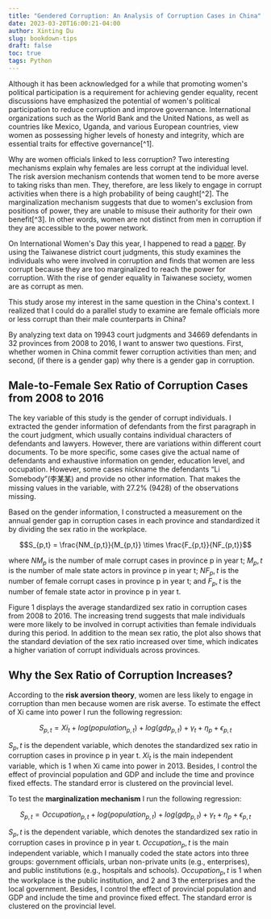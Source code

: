 ```yaml
---
title: "Gendered Corruption: An Analysis of Corruption Cases in China"
date: 2023-03-20T16:00:21-04:00
author: Xinting Du
slug: bookdown-tips
draft: false
toc: true
tags: Python
---
```



Although it has been acknowledged for a while that promoting women's political participation is a requirement for achieving gender equality, recent discussions have emphasized the potential of women's political participation to reduce corruption and improve governance. International organizations such as the World Bank and the United Nations, as well as countries like Mexico, Uganda, and various European countries, view women as possessing higher levels of honesty and integrity, which are essential traits for effective governance[^1]. 

Why are women officials linked to less corruption? Two interesting mechanisms explain why females are less corrupt at the individual level. The risk aversion mechanism contends that women tend to be more averse to taking risks than men. They, therefore, are less likely to engage in corrupt activities when there is a high probability of being caught[^2]. The marginalization mechanism suggests that due to women's exclusion from positions of power, they are unable to misuse their authority for their own benefit[^3]. In other words, women are not distinct from men in corruption if they are accessible to the power network.

On International Women's Day this year, I happened to read a [paper](https://doi.org/10.1111/gove.12752). By using the Taiwanese district court judgments, this study examines the individuals who were involved in corruption and finds that women are less corrupt because they are too marginalized to reach the power for corruption. With the rise of gender equality in Taiwanese society, women are as corrupt as men.

This study arose my interest in the same question in the China's context. I realized that I could do a parallel study to examine are female officials more or less corrupt than their male counterparts in China? 

By analyzing text data on 19943 court judgments and 34669 defendants in 32 provinces from 2008 to 2016, I want to answer two questions. First, whether women in China commit fewer corruption activities than men; and second, (if there is a gender gap) why there is a gender gap in corruption. 

## Male-to-Female Sex Ratio of Corruption Cases from 2008 to 2016

The key variable of this study is the gender of corrupt individuals. I extracted the gender information of defendants from the first paragraph in the court judgment, which usually contains individual characters of defendants and lawyers. However, there are variations within different court documents. To be more specific, some cases give the actual name of defendants and exhaustive information on gender, education level, and occupation. However, some cases nickname the defendants “Li Somebody”(李某某) and provide no other information. That makes the missing values in the variable, with 27.2\% (9428) of the observations missing.

Based on the gender information, I constructed a measurement on the annual gender gap in corruption cases in each province and standardized it by dividing the sex ratio in the workplace. 

$$S_{p,t} = \frac{NM_{p,t}}{M_{p,t}} \times  \frac{F_{p,t}}{NF_{p,t}}$$

where $NM_p$ is the number of male corrupt cases in province p in year t; $M_p,t$ is the number of male state actors in province p in year t; $NF_p,t$ is the number of female corrupt cases in province p in year t; and $F_p,t$ is the number of female state actor in province p in year t.


Figure 1 displays the average standardized sex ratio in corruption cases from 2008 to 2016. The increasing trend suggests that male individuals were more likely to be involved in corrupt activities than female individuals during this period. In addition to the mean sex ratio, the plot also shows that the standard deviation of the sex ratio increased over time, which indicates a higher variation of corrupt individuals across provinces.

## Why the Sex Ratio of Corruption Increases?

According to the **risk aversion theory**, women are less likely to engage in corruption than men because women are risk averse. 
To estimate the effect of Xi came into power I run the following regression:

$$S_{p,t} = Xi_{t} + log(population_{p,t}) + log(gdp_{p,t}) + \gamma_{t} + \eta_{p}+\epsilon_{p,t} $$


$S_p,t$ is the dependent variable, which denotes the standardized sex ratio in corruption cases in province p in year t. $Xi_{t}$ is the main independent variable, which is 1 when Xi came into power in 2013. Besides, I control the effect of provincial population and GDP and include the time and province fixed effects. The standard error is clustered on the provincial level.

To test the **marginalization mechanism** I run the following regression:

$$S_{p,t} = Occupation_{p,t} + log(population_{p,t}) + log(gdp_{p,t}) + \gamma_{t} + \eta_{p}+\epsilon_{p,t} $$


$S_p,t$ is the dependent variable, which denotes the standardized sex ratio in corruption cases in province p in year t. $Occupation_p,t$ is the main independent variable, which I manually coded the state actors into three groups: government officials, urban non-private units (e.g., enterprises), and public institutions (e.g., hospitals and schools). $Occupation_p,t$ is 1 when the workplace is the public institution, and 2 and 3 the enterprises and the local government. Besides, I control the effect of provincial population and GDP and include the time and province fixed effect. The standard error is clustered on the provincial level.







